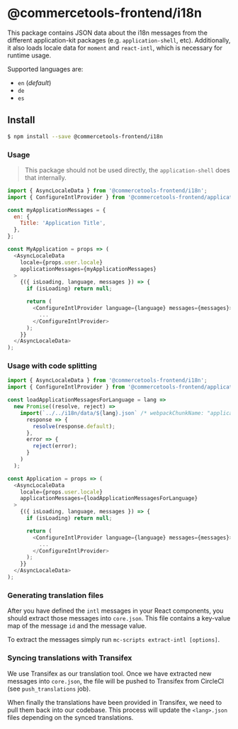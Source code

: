 # @commercetools-frontend/i18n

This package contains JSON data about the i18n messages from the different application-kit packages (e.g. `application-shell`, etc). Additionally, it also loads locale data for `moment` and `react-intl`, which is necessary for runtime usage.

Supported languages are:

- `en` (_default_)
- `de`
- `es`

## Install

```bash
$ npm install --save @commercetools-frontend/i18n
```

### Usage

> This package should not be used directly, the `application-shell` does that internally.

```js
import { AsyncLocaleData } from '@commercetools-frontend/i18n';
import { ConfigureIntlProvider } from '@commercetools-frontend/application-shell';

const myApplicationMessages = {
  en: {
    Title: 'Application Title',
  },
};

const MyApplication = props => (
  <AsyncLocaleData
    locale={props.user.locale}
    applicationMessages={myApplicationMessages}
  >
    {({ isLoading, language, messages }) => {
      if (isLoading) return null;

      return (
        <ConfigureIntlProvider language={language} messages={messages}>
          ...
        </ConfigureIntlProvider>
      );
    }}
  </AsyncLocaleData>
);
```

### Usage with code splitting

```js
import { AsyncLocaleData } from '@commercetools-frontend/i18n';
import { ConfigureIntlProvider } from '@commercetools-frontend/application-shell';

const loadApplicationMessagesForLanguage = lang =>
  new Promise((resolve, reject) =>
    import(`../../i18n/data/${lang}.json` /* webpackChunkName: "application-messages-[request]" */).then(
      response => {
        resolve(response.default);
      },
      error => {
        reject(error);
      }
    )
  );

const Application = props => (
  <AsyncLocaleData
    locale={props.user.locale}
    applicationMessages={loadApplicationMessagesForLanguage}
  >
    {({ isLoading, language, messages }) => {
      if (isLoading) return null;

      return (
        <ConfigureIntlProvider language={language} messages={messages}>
          ...
        </ConfigureIntlProvider>
      );
    }}
  </AsyncLocaleData>
);
```

### Generating translation files

After you have defined the `intl` messages in your React components, you should extract those messages into `core.json`. This file contains a key-value map of the message `id` and the message value.

To extract the messages simply run `mc-scripts extract-intl [options]`.

### Syncing translations with Transifex

We use Transifex as our translation tool. Once we have extracted new messages into `core.json`, the file will be pushed to Transifex from CircleCI (see `push_translations` job).

When finally the translations have been provided in Transifex, we need to pull them back into our codebase. This process will update the `<lang>.json` files depending on the synced translations.
